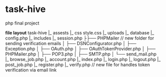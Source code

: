 # task-hive
php final project

**file layout**
task-hive
|_ assests
   |_ css
      style.css
   |_ uploads
|_ database
   |_ config.php
|_ includes
   |_ session.php
├├── PHPMailer // new folder for sending verification emails
│   ├── DSNConfigurator.php
│   ├── Exception.php
│   ├── OAuth.php
│   ├── OAuthTokenProvider.php
│   ├── PHPMailer.php
│   ├── POP3.php
│   ├── SMTP.php
│   └── send_mail.php            
|_ browse_job.php
|_ account.php
|_ index.php
|_ login.php
|_ logout.php
|_ post_job.php
|_ register.php
|_ verify.php // new file for handles token verification via email link
